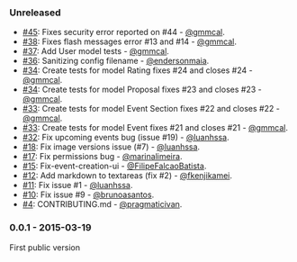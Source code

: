 ### Unreleased

* [#45](https://github.com/alagoasdevday/call4papers/pull/45): Fixes security error reported on #44 - [@gmmcal](https://github.com/gmmcal).
* [#38](https://github.com/alagoasdevday/call4papers/pull/38): Fixes flash messages error #13 and #14 - [@gmmcal](https://github.com/gmmcal).
* [#37](https://github.com/alagoasdevday/call4papers/pull/37): Add User model tests - [@gmmcal](https://github.com/gmmcal).
* [#36](https://github.com/alagoasdevday/call4papers/pull/36): Sanitizing config filename - [@endersonmaia](https://github.com/endersonmaia).
* [#34](https://github.com/alagoasdevday/call4papers/pull/34): Create tests for model Rating fixes #24 and closes #24 - [@gmmcal](https://github.com/gmmcal).
* [#34](https://github.com/alagoasdevday/call4papers/pull/34): Create tests for model Proposal fixes #23 and closes #23 - [@gmmcal](https://github.com/gmmcal).
* [#33](https://github.com/alagoasdevday/call4papers/pull/33): Create tests for model Event Section fixes #22 and closes #22 - [@gmmcal](https://github.com/gmmcal).
* [#33](https://github.com/alagoasdevday/call4papers/pull/33): Create tests for model Event fixes #21 and closes #21 - [@gmmcal](https://github.com/gmmcal).
* [#32](https://github.com/alagoasdevday/call4papers/pull/32): Fix upcoming events bug (issue #19) - [@luanhssa](https://github.com/luanhssa).
* [#18](https://github.com/alagoasdevday/call4papers/pull/18): Fix image versions issue (#7) - [@luanhssa](https://github.com/luanhssa).
* [#17](https://github.com/alagoasdevday/call4papers/pull/17): Fix permissions bug - [@marinalimeira](https://github.com/marinalimeira).
* [#15](https://github.com/alagoasdevday/call4papers/pull/15): Fix-event-creation-ui - [@FilipeFalcaoBatista](https://github.com/FilipeFalcaoBatista).
* [#12](https://github.com/alagoasdevday/call4papers/pull/12): Add markdown to textareas (fix #2) - [@fkenjikamei](https://github.com/fkenjikamei).
* [#11](https://github.com/alagoasdevday/call4papers/pull/11): Fix issue #1 - [@luanhssa](https://github.com/luanhssa).
* [#10](https://github.com/alagoasdevday/call4papers/pull/10): Fix issue #9 - [@brunoasantos](https://github.com/brunoasantos).
* [#4](https://github.com/alagoasdevday/call4papers/pull/4): CONTRIBUTING.md - [@pragmaticivan](https://github.com/pragmaticivan).

### 0.0.1 - 2015-03-19

First public version
